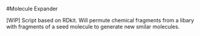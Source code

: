 #Molecule Expander

[WIP] Script based on RDkit. Will permute chemical fragments from a libary with fragments of a seed molecule to generate new smilar molecules.
